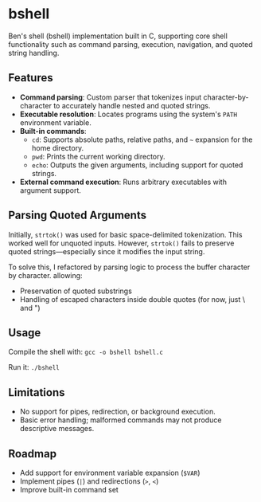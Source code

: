 # bshell
Ben's shell (bshell) implementation built in C, supporting core shell functionality such as command parsing, execution, navigation, and quoted string handling.

## Features

- **Command parsing**: Custom parser that tokenizes input character-by-character to accurately handle nested and quoted strings.
- **Executable resolution**: Locates programs using the system's `PATH` environment variable.
- **Built-in commands**:
  - `cd`: Supports absolute paths, relative paths, and `~` expansion for the home directory.
  - `pwd`: Prints the current working directory.
  - `echo`: Outputs the given arguments, including support for quoted strings.
- **External command execution**: Runs arbitrary executables with argument support.

## Parsing Quoted Arguments

Initially, `strtok()` was used for basic space-delimited tokenization. This worked well for unquoted inputs. However, `strtok()` fails to preserve quoted strings—especially since it modifies the input string.

To solve this, I refactored by parsing logic to process the buffer character by character. allowing:
- Preservation of quoted substrings
- Handling of escaped characters inside double quotes (for now, just \\ and \")

## Usage

Compile the shell with:
`gcc -o bshell bshell.c`

Run it:
`./bshell`

## Limitations
- No support for pipes, redirection, or background execution.
- Basic error handling; malformed commands may not produce descriptive messages.

## Roadmap
- Add support for environment variable expansion (`$VAR`)
- Implement pipes (`|`) and redirections (`>`, `<`)
- Improve built-in command set
